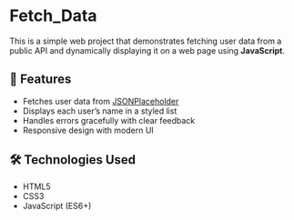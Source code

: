 # Fetch_Data

This is a simple web project that demonstrates fetching user data from a public API and dynamically displaying it on a web page using **JavaScript**.

## 📌 Features

- Fetches user data from [JSONPlaceholder](https://jsonplaceholder.typicode.com/users)
- Displays each user’s name in a styled list
- Handles errors gracefully with clear feedback
- Responsive design with modern UI

## 🛠 Technologies Used

- HTML5
- CSS3
- JavaScript (ES6+)
